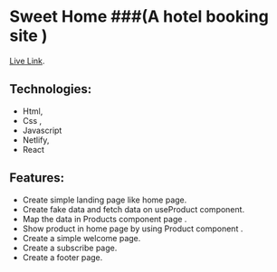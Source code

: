 # Sweet Home ###(A hotel booking site )

 [Live Link](https://sweet-home-cd054.web.app/).

## Technologies:
- Html,
- Css ,
- Javascript
- Netlify,
- React

## Features:
- Create simple landing page like home page.
- Create fake data and fetch data on useProduct component.
- Map the data in Products component page .
- Show product in home page by using Product component .
- Create a simple welcome page.
- Create a subscribe page.
- Create a footer page.



